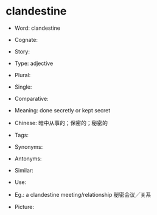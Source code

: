 # clandestine

- Word: clandestine
- Cognate: 
- Story: 

- Type: adjective
- Plural: 
- Single: 
- Comparative: 
- Meaning: done secretly or kept secret
- Chinese: 暗中从事的；保密的；秘密的
- Tags: 
- Synonyms: 
- Antonyms: 
- Similar: 
- Use: 
- Eg.: a clandestine meeting/relationship 秘密会议╱关系
- Picture: 

